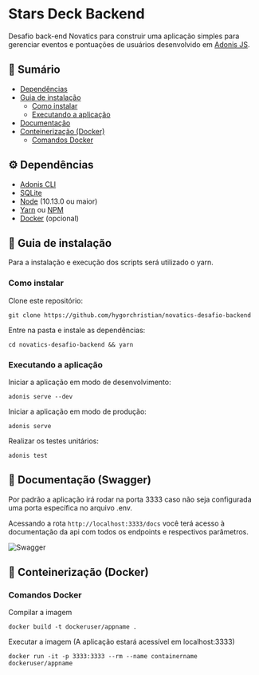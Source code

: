 # Stars Deck Backend

Desafio back-end Novatics para construir uma aplicação simples para gerenciar eventos e pontuações de usuários desenvolvido em  [Adonis JS](https://adonisjs.com/).

## :book: Sumário

- [Dependências](https://github.com/hygorchristian/novatics-desafio-backend#gear-depend%C3%AAncias)
- [Guia de instalação](https://github.com/hygorchristian/novatics-desafio-backend#rocket-guia-de-instala%C3%A7%C3%A3o)
  - [Como instalar](https://github.com/hygorchristian/novatics-desafio-backend#como-instalar)
  - [Executando a aplicação](https://github.com/hygorchristian/novatics-desafio-backend#executando-a-aplica%C3%A7%C3%A3o)
- [Documentação](https://github.com/hygorchristian/novatics-desafio-backend#open_book-documenta%C3%A7%C3%A3o-swagger)
- [Conteinerização (Docker)](https://github.com/hygorchristian/novatics-desafio-backend#whale2-conteineriza%C3%A7%C3%A3o-docker)
  - [Comandos Docker](https://github.com/hygorchristian/novatics-desafio-backend#comandos-docker)

## :gear: Dependências

- [Adonis CLI](https://www.npmjs.com/package/@adonisjs/cli)
- [SQLite](https://www.npmjs.com/package/sqlite3)
- [Node](https://nodejs.org/en/) (10.13.0 ou maior)
- [Yarn](https://yarnpkg.com/pt-BR/) ou [NPM](https://www.npmjs.com/)
- [Docker](https://www.docker.com/) (opcional)

## :rocket: Guia de instalação

Para a instalação e execução dos scripts será utilizado o yarn.

### Como instalar

Clone este repositório:

```
git clone https://github.com/hygorchristian/novatics-desafio-backend
```

Entre na pasta e instale as dependências:

```
cd novatics-desafio-backend && yarn
```

### Executando a aplicação

Iniciar a aplicação em modo de desenvolvimento:

```
adonis serve --dev
```

Iniciar a aplicação em modo de produção:

```
adonis serve
```

Realizar os testes unitários:

```
adonis test
```

## :open_book: Documentação (Swagger)

Por padrão a aplicação irá rodar na porta 3333 caso não seja configurada uma porta específica no arquivo .env.

Acessando a rota `http://localhost:3333/docs` você terá acesso à documentação da api com todos os endpoints e respectivos parâmetros.

![Swagger](https://i.imgur.com/bu8h5qM.png)

## :whale2: Conteinerização (Docker)

### Comandos Docker

Compilar a imagem

```
docker build -t dockeruser/appname .
```

Executar a imagem (A aplicação estará acessível em localhost:3333)

```
docker run -it -p 3333:3333 --rm --name containername dockeruser/appname
```
